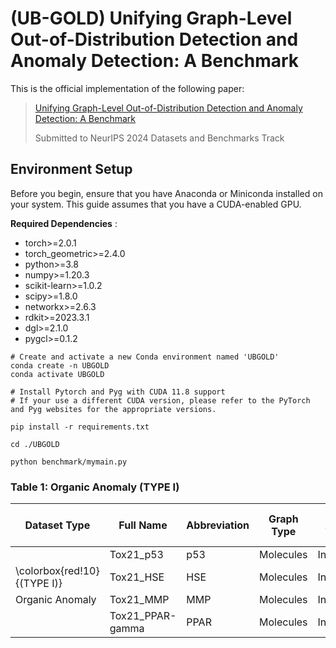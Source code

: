 # (UB-GOLD) Unifying Graph-Level Out-of-Distribution Detection and Anomaly Detection: A Benchmark

This is the official implementation of the following paper:

> [ Unifying Graph-Level Out-of-Distribution Detection and Anomaly Detection: A Benchmark](https://arxiv.org/abs/2306.122)
> 
> Submitted to NeurIPS 2024 Datasets and Benchmarks Track

Environment Setup
-----------------

Before you begin, ensure that you have Anaconda or Miniconda installed on your system. This guide assumes that you have a CUDA-enabled GPU.

**Required Dependencies** :

* torch>=2.0.1
* torch_geometric>=2.4.0
* python>=3.8
* numpy>=1.20.3
* scikit-learn>=1.0.2
* scipy>=1.8.0
* networkx>=2.6.3
* rdkit>=2023.3.1
* dgl>=2.1.0
* pygcl>=0.1.2
```shell
# Create and activate a new Conda environment named 'UBGOLD'
conda create -n UBGOLD
conda activate UBGOLD

# Install Pytorch and Pyg with CUDA 11.8 support
# If your use a different CUDA version, please refer to the PyTorch and Pyg websites for the appropriate versions.

pip install -r requirements.txt

cd ./UBGOLD

python benchmark/mymain.py
```
### Table 1: Organic Anomaly (TYPE I)

| Dataset Type    | Full Name         | Abbreviation | Graph Type | OOD Type | # ID Train | # ID Test | # OOD Test |
|-----------------|-------------------|--------------|------------|----------|------------|-----------|------------|
|                 | Tox21\_p53        | p53          | Molecules  | Inherent | 8088       | 241       | 28         |
| \colorbox{red!10}{(TYPE I)}         | Tox21\_HSE        | HSE          | Molecules  | Inherent | 423        | 257       | 10         |
| Organic Anomaly | Tox21\_MMP        | MMP          | Molecules  | Inherent | 6170       | 200       | 38         |
|                 | Tox21\_PPAR-gamma | PPAR         | Molecules  | Inherent | 219        | 252       | 15         |

